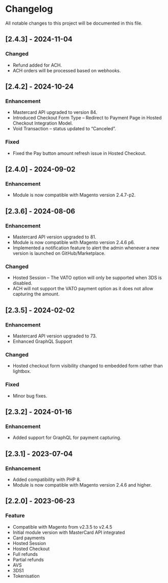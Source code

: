 # Changelog
All notable changes to this project will be documented in this file.

## [2.4.3] - 2024-11-04
### Changed
- Refund added for ACH.
- ACH orders will be processed based on webhooks.

## [2.4.2] - 2024-10-24
### Enhancement
- Mastercard API upgraded to version 84.
- Introduced Checkout Form Type – Redirect to Payment Page in Hosted Checkout Integration Model.
- Void Transaction – status updated to “Canceled”.
### Fixed
- Fixed the Pay button amount refresh issue in Hosted Checkout.

## [2.4.0] - 2024-09-02
### Enhancement
- Module is now compatible with Magento version 2.4.7-p2.

## [2.3.6] - 2024-08-06
### Enhancement
- Mastercard API version upgraded to 81.
- Module is now compatible with Magento version 2.4.6 p6.
- Implemented a notification feature to alert the admin whenever a new version is launched on GitHub/Marketplace.
### Changed
- Hosted Session – The VATO option will only be supported when 3DS is disabled.
-  ACH will not support the VATO payment option as it does not allow capturing the amount.

## [2.3.5] - 2024-02-02
### Enhancement
- Mastercard API version upgraded to 73.
- Enhanced GraphQL Support
### Changed
- Hosted checkout form visibility changed to embedded form rather than lightbox.
### Fixed
- Minor bug fixes.

## [2.3.2] - 2024-01-16
### Enhancement
- Added support for GraphQL for payment capturing.

## [2.3.1] - 2023-07-04
### Enhancement
- Added compatibility with PHP 8.
- Module is now compatible with Magento version 2.4.6 and higher.

## [2.2.0] - 2023-06-23
### Feature
- Compatible with Magento from v2.3.5 to v2.4.5
- Initial module version with MasterCard API integrated
- Card payments
- Hosted Session
- Hosted Checkout
- Full refunds
- Partial refunds
- AVS
- 3DS1
- Tokenisation
